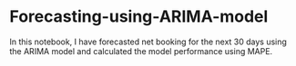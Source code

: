 # Forecasting-using-ARIMA-model
In this notebook, I have forecasted net booking for the next 30 days using the ARIMA model and calculated the model performance using MAPE.
